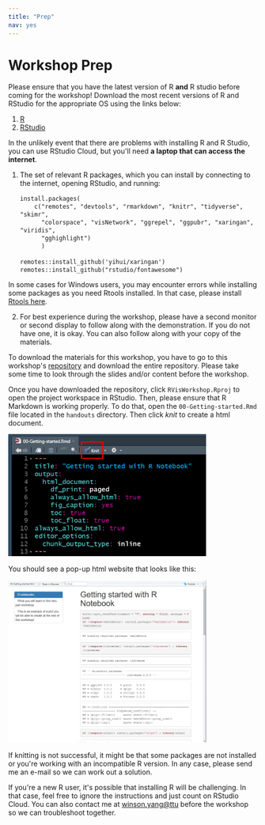 ```yaml
---
title: "Prep"
nav: yes
---
```


# Workshop Prep

Please ensure that you have the latest version of R **and** R studio before coming for the workshop! Download the most recent versions of R and RStudio for the appropriate OS using the links below:

1. [R](https://cran.r-project.org/)
2. [RStudio](https://rstudio.com/products/rstudio/download/#download)

In the unlikely event that there are problems with installing R and R Studio, you can use RStudio Cloud, but you'll need **a laptop that can access the internet**.  

1. The set of relevant R packages, which you can install by connecting to the internet, opening RStudio, and running:  

    ```
    install.packages(
        c("remotes", "devtools", "rmarkdown", "knitr", "tidyverse", "skimr",
          "colorspace", "visNetwork", "ggrepel", "ggpubr", "xaringan", "viridis",
          "gghighlight")
          )

    remotes::install_github('yihui/xaringan')  
    remotes::install_github("rstudio/fontawesome")
    ```


In some cases for Windows users, you may encounter errors while installing some packages as you need Rtools installed. In that case, please install [Rtools here](https://cran.rstudio.com/bin/windows/Rtools/).


2. For best experience during the workshop, please have a second monitor or second display to follow along with the demonstration. If you do not have one, it is okay. You can also follow along with your copy of the materials.

To download the materials for this workshop, you have to go to this workshop's [repository](https://github.com/winsonfzyang/RVisWorkshop) and download the entire repository. Please take some time to look through the slides and/or content before the workshop.

Once you have downloaded the repository, click `RVisWorkshop.Rproj` to open the project workspace in RStudio. Then, please ensure that R Markdown is working properly. To do that, open the `00-Getting-started.Rmd` file located in the `handouts` directory. Then click *knit* to create a html document.


<img src="img/knit.jpg" width="400">

You should see a pop-up html website that looks like this:

<img src="img/knitted_doc.jpg" width="400">

If knitting is not successful, it might be that some packages are not installed or you're working with an incompatible R version. In any case, please send me an e-mail so we can work out a solution.


If you're a new R user, it's possible that installing R will be challenging. In that case, feel free to ignore the instructions and just count on RStudio Cloud. You can also contact me at [winson.yang@ttu](mailto:winson.yang@ttu.edu) before the workshop so we can troubleshoot together.
